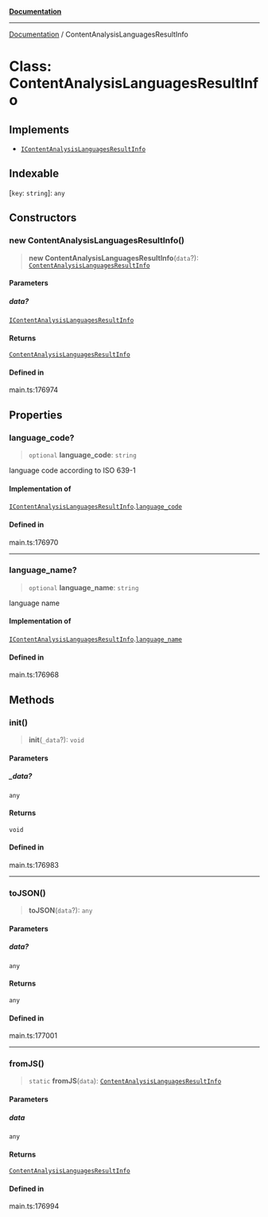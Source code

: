 [**Documentation**](../README.md)

***

[Documentation](../README.md) / ContentAnalysisLanguagesResultInfo

# Class: ContentAnalysisLanguagesResultInfo

## Implements

- [`IContentAnalysisLanguagesResultInfo`](../interfaces/IContentAnalysisLanguagesResultInfo.md)

## Indexable

 \[`key`: `string`\]: `any`

## Constructors

### new ContentAnalysisLanguagesResultInfo()

> **new ContentAnalysisLanguagesResultInfo**(`data`?): [`ContentAnalysisLanguagesResultInfo`](ContentAnalysisLanguagesResultInfo.md)

#### Parameters

##### data?

[`IContentAnalysisLanguagesResultInfo`](../interfaces/IContentAnalysisLanguagesResultInfo.md)

#### Returns

[`ContentAnalysisLanguagesResultInfo`](ContentAnalysisLanguagesResultInfo.md)

#### Defined in

main.ts:176974

## Properties

### language\_code?

> `optional` **language\_code**: `string`

language code according to ISO 639-1

#### Implementation of

[`IContentAnalysisLanguagesResultInfo`](../interfaces/IContentAnalysisLanguagesResultInfo.md).[`language_code`](../interfaces/IContentAnalysisLanguagesResultInfo.md#language_code)

#### Defined in

main.ts:176970

***

### language\_name?

> `optional` **language\_name**: `string`

language name

#### Implementation of

[`IContentAnalysisLanguagesResultInfo`](../interfaces/IContentAnalysisLanguagesResultInfo.md).[`language_name`](../interfaces/IContentAnalysisLanguagesResultInfo.md#language_name)

#### Defined in

main.ts:176968

## Methods

### init()

> **init**(`_data`?): `void`

#### Parameters

##### \_data?

`any`

#### Returns

`void`

#### Defined in

main.ts:176983

***

### toJSON()

> **toJSON**(`data`?): `any`

#### Parameters

##### data?

`any`

#### Returns

`any`

#### Defined in

main.ts:177001

***

### fromJS()

> `static` **fromJS**(`data`): [`ContentAnalysisLanguagesResultInfo`](ContentAnalysisLanguagesResultInfo.md)

#### Parameters

##### data

`any`

#### Returns

[`ContentAnalysisLanguagesResultInfo`](ContentAnalysisLanguagesResultInfo.md)

#### Defined in

main.ts:176994
